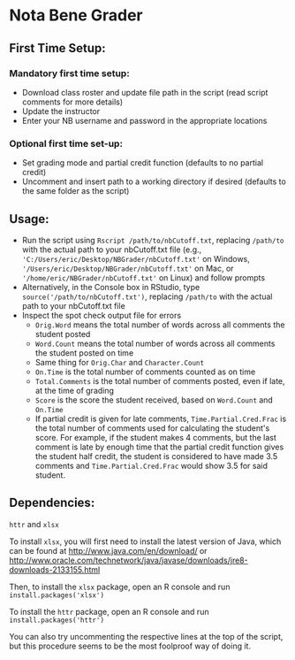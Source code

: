 # Nota Bene Grader

## First Time Setup:  

### Mandatory first time setup:  
* Download class roster and update file path in the script (read script comments
  for more details)
* Update the instructor
* Enter your NB username and password in the appropriate locations

### Optional first time set-up:  
* Set grading mode and partial credit function (defaults to no partial credit)
* Uncomment and insert path to a working directory if desired (defaults to the
  same folder as the script)

## Usage:  
* Run the script using `Rscript /path/to/nbCutoff.txt`, replacing `/path/to`
  with the actual path to your nbCutoff.txt file (e.g.,
  `'C:/Users/eric/Desktop/NBGrader/nbCutoff.txt'` on Windows,
  `'/Users/eric/Desktop/NBGrader/nbCutoff.txt'` on Mac, or
  `'/home/eric/NBGrader/nbCutoff.txt'` on Linux)
  and follow prompts
* Alternatively, in the Console box in RStudio, type
  `source('/path/to/nbCutoff.txt')`, replacing  `/path/to` with the actual path
  to your nbCutoff.txt file 
* Inspect the spot check output file for errors
    * `Orig.Word` means the total number of words across all comments the
      student posted
    * `Word.Count` means the total number of words across all comments the
      student posted on time
    * Same thing for `Orig.Char` and `Character.Count`
    * `On.Time` is the total number of comments counted as on time
    * `Total.Comments` is the total number of comments posted, even if late, at
      the time of grading
    * `Score` is the score the student received, based on `Word.Count` and
      `On.Time`
    * If partial credit is given for late comments, `Time.Partial.Cred.Frac` is
      the total number of comments used for calculating the student's score. For
      example, if the student makes 4 comments, but the last comment is late by
      enough time that the partial credit function gives the student half
      credit, the student is considered to have made 3.5 comments and
      `Time.Partial.Cred.Frac` would show 3.5 for said student.

## Dependencies:  
`httr` and `xlsx`

To install `xlsx`, you will first need to install the latest version of Java, which can
be found at http://www.java.com/en/download/ or
http://www.oracle.com/technetwork/java/javase/downloads/jre8-downloads-2133155.html

Then, to install the `xlsx` package, open an R console and run
`install.packages('xlsx')`

To install the `httr` package, open an R console and run
`install.packages('httr')`

You can also try uncommenting the respective lines at the top of the script, but
this procedure seems to be the most foolproof way of doing it.

